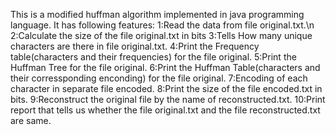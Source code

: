 This is a modified huffman algorithm implemented in java programming language.
It has following features:
    1:Read the data from file original.txt.\n
    2:Calculate the size of the file original.txt in bits
  	3:Tells How many unique characters are there in file original.txt.
    4:Print the Frequency table(characters and their frequencies) for the file original.
  	5:Print the Huffman Tree for the file original.
  	6:Print the Huffman Table(characters and their corressponding enconding) for the file original.
  	7:Encoding of each character in separate file encoded.
    8:Print the size of the file encoded.txt in bits.
    9:Reconstruct the original file by the name of reconstructed.txt.
    10:Print report that tells us whether the file original.txt and the file reconstructed.txt are same.
